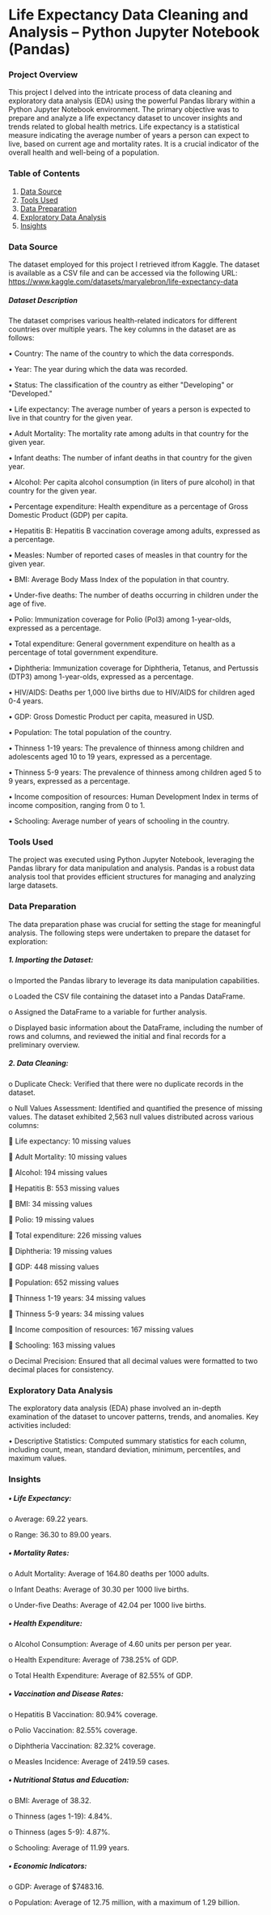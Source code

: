 # Life Expectancy Data Cleaning and Analysis – Python Jupyter Notebook (Pandas) 

### Project Overview

This project I delved into the intricate process of data cleaning and exploratory data analysis (EDA) using the powerful Pandas library within a Python Jupyter Notebook environment. The primary objective was to prepare and analyze a life expectancy dataset to uncover insights and trends related to global health metrics. Life expectancy is a statistical measure indicating the average number of years a person can expect to live, based on current age and mortality rates. It is a crucial indicator of the overall health and well-being of a population.

### Table of Contents

1.	[Data Source](#data-source)
2.	[Tools Used](#tools-used)
3.	[Data Preparation](#data-preparation)
4.	[Exploratory Data Analysis](#exploratory-data-analysis)
5.	[Insights](#insights)
   
### Data Source

The dataset employed for this project I retrieved itfrom Kaggle. The dataset is available as a CSV file and can be accessed via the following URL: https://www.kaggle.com/datasets/maryalebron/life-expectancy-data

##### Dataset Description
The dataset comprises various health-related indicators for different countries over multiple years. The key columns in the dataset are as follows:

•	Country: The name of the country to which the data corresponds.

•	Year: The year during which the data was recorded.

•	Status: The classification of the country as either "Developing" or "Developed."

•	Life expectancy: The average number of years a person is expected to live in that country for the given year.

•	Adult Mortality: The mortality rate among adults in that country for the given year.

•	Infant deaths: The number of infant deaths in that country for the given year.

•	Alcohol: Per capita alcohol consumption (in liters of pure alcohol) in that country for the given year.

•	Percentage expenditure: Health expenditure as a percentage of Gross Domestic Product (GDP) per capita.

•	Hepatitis B: Hepatitis B vaccination coverage among adults, expressed as a percentage.

•	Measles: Number of reported cases of measles in that country for the given year.

•	BMI: Average Body Mass Index of the population in that country.

•	Under-five deaths: The number of deaths occurring in children under the age of five.

•	Polio: Immunization coverage for Polio (Pol3) among 1-year-olds, expressed as a percentage.

•	Total expenditure: General government expenditure on health as a percentage of total government expenditure.

•	Diphtheria: Immunization coverage for Diphtheria, Tetanus, and Pertussis (DTP3) among 1-year-olds, expressed as a percentage.

•	HIV/AIDS: Deaths per 1,000 live births due to HIV/AIDS for children aged 0-4 years.

•	GDP: Gross Domestic Product per capita, measured in USD.

•	Population: The total population of the country.

•	Thinness 1-19 years: The prevalence of thinness among children and adolescents aged 10 to 19 years, expressed as a percentage.

•	Thinness 5-9 years: The prevalence of thinness among children aged 5 to 9 years, expressed as a percentage.

•	Income composition of resources: Human Development Index in terms of income composition, ranging from 0 to 1.

•	Schooling: Average number of years of schooling in the country.

### Tools Used

The project was executed using Python Jupyter Notebook, leveraging the Pandas library for data manipulation and analysis. Pandas is a robust data analysis tool that provides efficient structures for managing and analyzing large datasets.

### Data Preparation

The data preparation phase was crucial for setting the stage for meaningful analysis. The following steps were undertaken to prepare the dataset for exploration:

##### 1.	Importing the Dataset:
o	Imported the Pandas library to leverage its data manipulation capabilities.

o	Loaded the CSV file containing the dataset into a Pandas DataFrame.

o	Assigned the DataFrame to a variable for further analysis.

o	Displayed basic information about the DataFrame, including the number of rows and columns, and reviewed the initial and final records for a preliminary overview.

##### 2.	Data Cleaning:

o	Duplicate Check: Verified that there were no duplicate records in the dataset.

o	Null Values Assessment: Identified and quantified the presence of missing values. The dataset exhibited 2,563 null values distributed across various columns:

	Life expectancy: 10 missing values

	Adult Mortality: 10 missing values

	Alcohol: 194 missing values

	Hepatitis B: 553 missing values

	BMI: 34 missing values

	Polio: 19 missing values

	Total expenditure: 226 missing values

	Diphtheria: 19 missing values

	GDP: 448 missing values

	Population: 652 missing values

	Thinness 1-19 years: 34 missing values

	Thinness 5-9 years: 34 missing values

	Income composition of resources: 167 missing values

	Schooling: 163 missing values

o	Decimal Precision: Ensured that all decimal values were formatted to two decimal places for consistency.

### Exploratory Data Analysis

The exploratory data analysis (EDA) phase involved an in-depth examination of the dataset to uncover patterns, trends, and anomalies. Key activities included:

•	Descriptive Statistics: Computed summary statistics for each column, including count, mean, standard deviation, minimum, percentiles, and maximum values.

### Insights

##### •  Life Expectancy:
o	Average: 69.22 years.

o	Range: 36.30 to 89.00 years.

##### • Mortality Rates:

o	Adult Mortality: Average of 164.80 deaths per 1000 adults.

o	Infant Deaths: Average of 30.30 per 1000 live births.

o	Under-five Deaths: Average of 42.04 per 1000 live births.

##### • Health Expenditure:

o	Alcohol Consumption: Average of 4.60 units per person per year.

o	Health Expenditure: Average of 738.25% of GDP.

o	Total Health Expenditure: Average of 82.55% of GDP.

##### • Vaccination and Disease Rates:

o	Hepatitis B Vaccination: 80.94% coverage.

o	Polio Vaccination: 82.55% coverage.

o	Diphtheria Vaccination: 82.32% coverage.

o	Measles Incidence: Average of 2419.59 cases.

##### • Nutritional Status and Education:

o	BMI: Average of 38.32.

o	Thinness (ages 1-19): 4.84%.

o	Thinness (ages 5-9): 4.87%.

o	Schooling: Average of 11.99 years.

##### • Economic Indicators:

o	GDP: Average of $7483.16.

o	Population: Average of 12.75 million, with a maximum of 1.29 billion.
